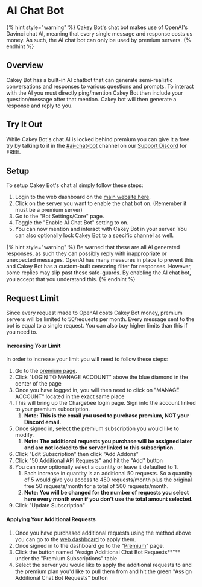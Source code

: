 # AI Chat Bot

{% hint style="warning" %}
Cakey Bot's chat bot makes use of OpenAI's Davinci chat AI, meaning that every single message and response costs us money. As such, the AI chat bot can only be used by premium servers.
{% endhint %}

## Overview

Cakey Bot has a built-in AI chatbot that can generate semi-realistic conversations and responses to various questions and prompts. To interact with the AI you must directly ping/mention Cakey Bot then include your question/message after that mention. Cakey bot will then generate a response and reply to you.

## Try It Out

While Cakey Bot's chat AI is locked behind premium you can give it a free try by talking to it in the [#ai-chat-bot](https://discord.com/channels/408424043482447872/1016061990613041202) channel on our [Support Discord](https://cakeybot.app/discord) for FREE.

## Setup

To setup Cakey Bot's chat aI simply follow these steps:

1. Login to the web dashboard on the [main website here](https://cakeybot.app/dashboard/public).
2. Click on the server you want to enable the chat bot on. (Remember it must be a premium server)
3. Go to the "Bot Settings/Core" page.
4. Toggle the "Enable AI Chat Bot" setting to on.
5. You can now mention and interact with Cakey Bot in your server. You can also optionally lock Cakey Bot to a specific channel as well.

{% hint style="warning" %}
Be warned that these are all AI generated responses, as such they can possibly reply with inappropriate or unexpected messages. OpenAI has many measures in place to prevent this and Cakey Bot has a custom-built censoring filter for responses. However, some replies may slip past these safe-guards. By enabling the AI chat bot, you accept that you understand this.
{% endhint %}

## Request Limit

Since every request made to OpenAI costs Cakey Bot money, premium servers will be limited to 50/requests per month. Every message sent to the bot is equal to a single request. You can also buy higher limits than this if you need to.

#### Increasing Your Limit

In order to increase your limit you will need to follow these steps:

1. Go to the [premium page](https://cakeybot.app/premium.php).
2. Click "LOGIN TO MANAGE ACCOUNT" above the blue diamond in the center of the page
3. Once you have logged in, you will then need to click on "MANAGE ACCOUNT" located in the exact same place
4. This will bring up the Chargebee login page. Sign into the account linked to your premium subscription.&#x20;
   1. **Note: This is the email you used to purchase premium, NOT your Discord email.**
5. Once signed in, select the premium subscription you would like to modify.&#x20;
   1. **Note: The additional requests you purchase will be assigned later and are not locked to the server linked to this subscription.**
6. Click "Edit Subscription" then click "Add Addons"
7. Click "50 Additional API Requests" and hit the "Add" button
8. You can now optionally select a quantity or leave it defaulted to 1.&#x20;
   1. Each increase in quantity is an additional 50 requests. So a quantity of 5 would give you access to 450 requests/month plus the original free 50 requests/month for a total of 500 requests/month.
   2. **Note: You will be changed for the number of requests you select here every month even if you don't use the total amount selected.**
9. Click "Update Subscription"

#### Applying Your Additional Requests

1. Once you have purchased additional requests using the method above you can go to the [web dashboard](https://cakeybot.app/dashboard/public/) to apply them.
2. Once signed in to the dashboard go to the "[Premium](https://cakeybot.app/dashboard/public/premium)" page.
3. Click the button named "Assign Additional Chat Bot Requests**"** under the "Premium Subscriptions" table
4. Select the server you would like to apply the additional requests to and the premium plan you'd like to pull them from and hit the green "Assign Additional Chat Bot Requests" button
